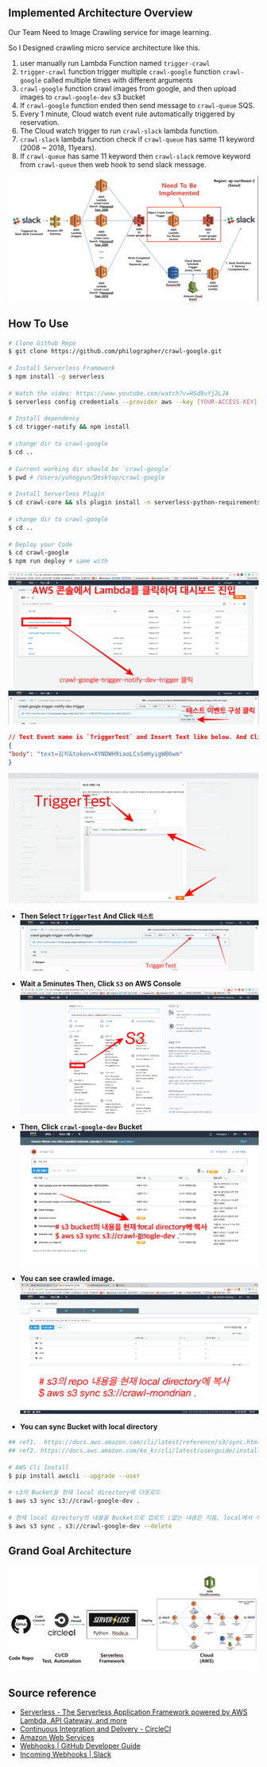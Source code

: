 ## Implemented Architecture Overview
Our Team Need to Image Crawling service for image learning.

So I Designed crawling micro service architecture like this.
1. user manually run Lambda Function named `trigger-crawl`
2. `trigger-crawl` function trigger  multiple `crawl-google` function `crawl-google` called multiple times with different arguments
3. `crawl-google` function crawl images from google, and then upload images to `crawl-google-dev` s3 bucket
4. If `crawl-google` function ended then send message to `crawl-queue` SQS. 
5. Every 1 minute, Cloud watch event rule automatically triggered by reservation. 
6. The Cloud watch trigger to run `crawl-slack` lambda function.
7. `crawl-slack` lambda function check if `crawl-queue`  has same 11 keyword (2008 ~ 2018, 11years).
8. If `crawl-queue`  has same 11 keyword then `crawl-slack` remove keyword from `crawl-queue` then web hook to send slack message.

![implemented_architecture](./images/implemented_architecture.png)

## How To Use
```bash
# Clone Github Repo
$ git clone https://github.com/philographer/crawl-google.git

# Install Serverless Framework
$ npm install -g serverless

# Watch the video: https://www.youtube.com/watch?v=HSd9uYj2LJA
$ serverless config credentials --provider aws --key [YOUR-ACCESS-KEY] --secret [YOUR-SECRET-KEY]

# Install dependency
$ cd trigger-notify && npm install

# change dir to crawl-google
$ cd ..

# Current working dir should be `crawl-google`
$ pwd # /Users/yuhogyun/Desktop/crawl-google

# Install Serverless Plugin
$ cd crawl-core && sls plugin install -n serverless-python-requirements

# change dir to crawl-google
$ cd ..

# Deploy your Code
$ cd crawl-google
$ npm run deploy # same with 
```


![how_to_use_dashboard](./images/how_to_use_dashboard.png)
![how_to_use_test_config1](./images/how_to_use_test_config1.png)
```json
// Test Event name is `TriggerTest` and Insert Text like below. And Click `생성`
{
"body": "text=김치&token=XYNDWH9iaoLCsSmHyigWB6wm"
}
```
![how_to_use_test_config2](./images/how_to_use_test_config2.png)

- **Then Select `TriggerTest` And Click `테스트`**
![how_to_use_test_start](./images/how_to_use_test_start.png)

- **Wait a 5minutes Then, Click `S3` on AWS Console**
![how_to_use_5](./images/how_to_use_5.png)

- **Then, Click `crawl-google-dev` Bucket**
![how_to_use_6](./images/how_to_use_6.png)

- **You can see crawled image.**
![how_to_use_7](./images/how_to_use_7.png)

- **You can sync Bucket with local directory**
```bash
## ref1.  https://docs.aws.amazon.com/cli/latest/reference/s3/sync.html
## ref2. https://docs.aws.amazon.com/ko_kr/cli/latest/userguide/installing.html

# AWS Cli Install
$ pip install awscli --upgrade --user

# s3의 Bucket을 현재 local directory에 다운로드
$ aws s3 sync s3://crawl-google-dev .

# 현재 local directory의 내용을 Bucket으로 업로드 (없는 내용은 지움, local에서 삭제한 이미지는 Bucket에서도 삭제)
$ aws s3 sync . s3://crawl-google-dev --delete
```

## Grand Goal Architecture
![master_goal_architecture](./images/master_goal_architecture.png)

## Source reference
- [Serverless - The Serverless Application Framework powered by AWS Lambda, API Gateway, and more](https://serverless.com/)
- [Continuous Integration and Delivery - CircleCI](https://circleci.com/)
- [Amazon Web Services](https://aws.amazon.com/ko/)
- [Webhooks | GitHub Developer Guide](https://developer.github.com/webhooks/)
- [Incoming Webhooks | Slack](https://api.slack.com/incoming-webhooks)
